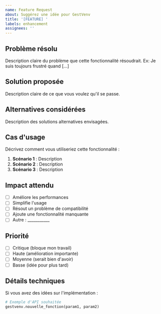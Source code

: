 ```yaml
---
name: Feature Request  
about: Suggérez une idée pour GestVenv
title: '[FEATURE] '
labels: enhancement
assignees: ''
---
```


## Problème résolu
Description claire du problème que cette fonctionnalité résoudrait.
Ex: Je suis toujours frustré quand [...]

## Solution proposée
Description claire de ce que vous voulez qu'il se passe.

## Alternatives considérées
Description des solutions alternatives envisagées.

## Cas d'usage
Décrivez comment vous utiliseriez cette fonctionnalité :

1. **Scénario 1** : Description
2. **Scénario 2** : Description  
3. **Scénario 3** : Description

## Impact attendu
- [ ] Améliore les performances
- [ ] Simplifie l'usage
- [ ] Résout un problème de compatibilité
- [ ] Ajoute une fonctionnalité manquante
- [ ] Autre : ___________

## Priorité
- [ ] Critique (bloque mon travail)
- [ ] Haute (amélioration importante)
- [ ] Moyenne (serait bien d'avoir)
- [ ] Basse (idée pour plus tard)

## Détails techniques
Si vous avez des idées sur l'implémentation :

```python
# Exemple d'API souhaitée
gestvenv.nouvelle_fonction(param1, param2)